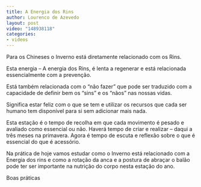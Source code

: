 ```yaml
---
title: A Energia dos Rins
author: Lourenco de Azevedo
layout: post
video: "148938118"
categories:
- videos
---
```

Para os Chineses o Inverno está diretamente relacionado com os Rins.

Esta energia &#8211; A energia dos Rins, é lenta a regenerar e está relacionada essencialmente com a prevenção.

Está também relacionada com o &#8220;não fazer&#8221; que pode ser traduzido com a capacidade de definir bem os &#8220;sins&#8221; e os &#8220;nãos&#8221; nas nossas vidas.

Significa estar feliz com o que se tem e utilizar os recursos que cada ser humano tem disponível para si sem adicionar mais nada.

Esta estação é o tempo de recolha em que cada movimento é pesado e avaliado como essencial ou não. Haverá tempo de criar e realizar &#8211; daqui a três meses na primavera. Agora é tempo de escuta e reflexão sobre o que é essencial do que é acessório.

Na prática de hoje vamos estudar como o Inverno está relacionado com a Energia dos rins e como a rotação da anca e a postura de abraçar o balão pode ter ser importante na nutrição do corpo nesta estação do ano.

Boas práticas
